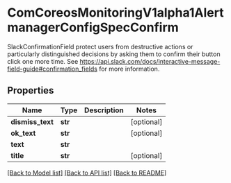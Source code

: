 # ComCoreosMonitoringV1alpha1AlertmanagerConfigSpecConfirm

SlackConfirmationField protect users from destructive actions or particularly distinguished decisions by asking them to confirm their button click one more time. See https://api.slack.com/docs/interactive-message-field-guide#confirmation_fields for more information.
## Properties
Name | Type | Description | Notes
------------ | ------------- | ------------- | -------------
**dismiss_text** | **str** |  | [optional] 
**ok_text** | **str** |  | [optional] 
**text** | **str** |  | 
**title** | **str** |  | [optional] 

[[Back to Model list]](../README.md#documentation-for-models) [[Back to API list]](../README.md#documentation-for-api-endpoints) [[Back to README]](../README.md)


